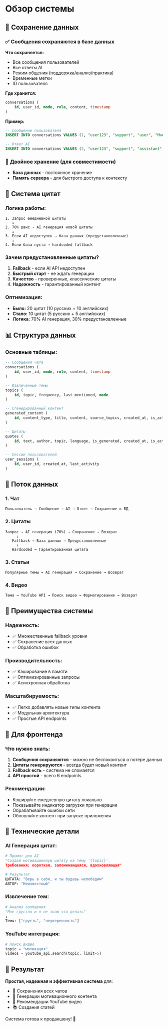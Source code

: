 # Обзор системы

## 💾 Сохранение данных

### ✅ **Сообщения сохраняются в базе данных**

**Что сохраняется:**
- Все сообщения пользователей
- Все ответы AI
- Режим общения (поддержка/анализ/практика)
- Временные метки
- ID пользователя

**Где хранится:**
```sql
conversations (
    id, user_id, mode, role, content, timestamp
)
```

**Пример:**
```sql
-- Сообщение пользователя
INSERT INTO conversations VALUES (1, "user123", "support", "user", "Мне грустно", "2024-01-15 10:30:00")

-- Ответ AI
INSERT INTO conversations VALUES (2, "user123", "support", "assistant", "Понимаю, что тебе грустно...", "2024-01-15 10:30:05")
```

### 🔄 **Двойное хранение (для совместимости)**
- **База данных** - постоянное хранение
- **Память сервера** - для быстрого доступа к контексту

## 🎯 Система цитат

### **Логика работы:**

```
1. Запрос ежедневной цитаты
   ↓
2. 70% шанс - AI генерация новой цитаты
   ↓
3. Если AI недоступен → база данных (предустановленные)
   ↓
4. Если база пуста → hardcoded fallback
```

### **Зачем предустановленные цитаты?**

1. **Fallback** - если AI API недоступен
2. **Быстрый старт** - не ждать генерации
3. **Качество** - проверенные, классические цитаты
4. **Надежность** - гарантированный контент

### **Оптимизация:**
- **Было:** 20 цитат (10 русских + 10 английских)
- **Стало:** 10 цитат (5 русских + 5 английских)
- **Логика:** 70% AI генерация, 30% предустановленные

## 📊 Структура данных

### **Основные таблицы:**

```sql
-- Сообщения чата
conversations (
    id, user_id, mode, role, content, timestamp
)

-- Извлеченные темы
topics (
    id, topic, frequency, last_mentioned, mode
)

-- Сгенерированный контент
generated_content (
    id, content_type, title, content, source_topics, created_at, is_active
)

-- Цитаты
quotes (
    id, text, author, topic, language, is_generated, created_at, is_active
)

-- Сессии пользователей
user_sessions (
    id, user_id, created_at, last_activity
)
```

## 🔄 Поток данных

### **1. Чат**
```
Пользователь → Сообщение → AI → Ответ → Сохранение в БД
```

### **2. Цитаты**
```
Запрос → AI генерация (70%) → Сохранение → Возврат
     ↓
   Fallback → База данных → Предустановленные
     ↓
   Hardcoded → Гарантированная цитата
```

### **3. Статьи**
```
Популярные темы → AI генерация → Сохранение → Возврат
```

### **4. Видео**
```
Тема → YouTube API → Поиск видео → Форматирование → Возврат
```

## 🎯 Преимущества системы

### **Надежность:**
- ✅ Множественные fallback уровни
- ✅ Сохранение всех данных
- ✅ Обработка ошибок

### **Производительность:**
- ✅ Кэширование в памяти
- ✅ Оптимизированные запросы
- ✅ Асинхронная обработка

### **Масштабируемость:**
- ✅ Легко добавлять новые типы контента
- ✅ Модульная архитектура
- ✅ Простые API endpoints

## 📱 Для фронтенда

### **Что нужно знать:**
1. **Сообщения сохраняются** - можно не беспокоиться о потере данных
2. **Цитаты генерируются** - всегда будет новый контент
3. **Fallback есть** - система не сломается
4. **API простой** - всего 6 endpoints

### **Рекомендации:**
- Кэшируйте ежедневную цитату локально
- Показывайте индикатор загрузки при генерации
- Обрабатывайте ошибки сети
- Обновляйте контент при запуске приложения

## 🔧 Технические детали

### **AI Генерация цитат:**
```python
# Промпт для AI
"Создай мотивационную цитату на тему '{topic}'.
Требования: короткая, запоминающаяся, вдохновляющая"

# Результат
ЦИТАТА: "Верь в себя, и ты будешь непобедим"
АВТОР: "Неизвестный"
```

### **Извлечение тем:**
```python
# Анализ сообщения
"Мне грустно и я не знаю что делать"
↓
Темы: ["грусть", "неуверенность"]
```

### **YouTube интеграция:**
```python
# Поиск видео
topic = "мотивация"
videos = youtube_api.search(topic, limit=5)
```

## 🚀 Результат

**Простая, надежная и эффективная система** для:
- 💬 Сохранения всех чатов
- 🎯 Генерации мотивационного контента
- 🎥 Рекомендации YouTube видео
- 📚 Создания статей

Система готова к продакшену! 🎉 